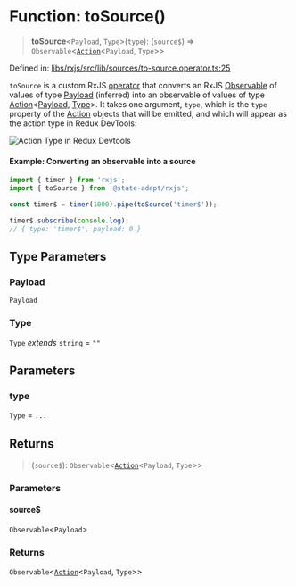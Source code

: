 # Function: toSource()

> **toSource**\<`Payload`, `Type`\>(`type`): (`source$`) => `Observable`\<[`Action`](../../core/src/Action.md)\<`Payload`, `Type`\>\>

Defined in: [libs/rxjs/src/lib/sources/to-source.operator.ts:25](https://github.com/state-adapt/state-adapt/blob/4ff8540684d6d76a52452612f8fa44ffd7c6016a/libs/rxjs/src/lib/sources/to-source.operator.ts#L25)

`toSource` is a custom RxJS [operator](https://rxjs.dev/guide/operators) that converts an RxJS [Observable](https://rxjs.dev/guide/observable)
of values of type [Payload](#tosourcepayload) (inferred) into an observable of values of type [Action](../../core/src/Action.md)<[Payload](#tosourcepayload), [Type](#tosourcetype)>.
It takes one argument, `type`, which is the `type` property of the [Action](../../core/src/Action.md) objects that will be emitted, and which will
appear as the action type in Redux DevTools:

![Action Type in Redux Devtools](https://state-adapt.github.io/assets/devtools-timer$.png)

#### Example: Converting an observable into a source

```typescript
import { timer } from 'rxjs';
import { toSource } from '@state-adapt/rxjs';

const timer$ = timer(1000).pipe(toSource('timer$'));

timer$.subscribe(console.log);
// { type: 'timer$', payload: 0 }
```

## Type Parameters

### Payload

`Payload`

### Type

`Type` *extends* `string` = `""`

## Parameters

### type

`Type` = `...`

## Returns

> (`source$`): `Observable`\<[`Action`](../../core/src/Action.md)\<`Payload`, `Type`\>\>

### Parameters

#### source$

`Observable`\<`Payload`\>

### Returns

`Observable`\<[`Action`](../../core/src/Action.md)\<`Payload`, `Type`\>\>
